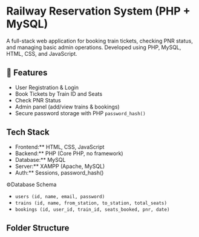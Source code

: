 #  Railway Reservation System (PHP + MySQL)

A full-stack web application for booking train tickets, checking PNR status, and managing basic admin operations. Developed using PHP, MySQL, HTML, CSS, and JavaScript.

## 🔧 Features

-  User Registration & Login
-  Book Tickets by Train ID and Seats
-  Check PNR Status
-  Admin panel (add/view trains & bookings)
-  Secure password storage with PHP `password_hash()`

##  Tech Stack

- Frontend:** HTML, CSS, JavaScript
- Backend:** PHP (Core PHP, no framework)
- Database:** MySQL
- Server:** XAMPP (Apache, MySQL)
- Auth:** Sessions, password_hash()

 ⚙️Database Schema

- `users (id, name, email, password)`
- `trains (id, name, from_station, to_station, total_seats)`
- `bookings (id, user_id, train_id, seats_booked, pnr, date)`

##  Folder Structure

